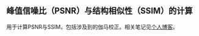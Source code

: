 ## 峰值信噪比（PSNR）与结构相似性（SSIM）的计算

用于计算PSNR与SSIM，包括涉及到的伽马校正。相关笔记见[个人博客](https://chaminghong.github.io/2024/07/calculate_psnr_ssim/)。